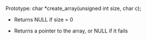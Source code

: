 Prototype: char *create_array(unsigned int size, char c);
		
- Returns NULL if size = 0
		
- Returns a pointer to the array, or NULL if it fails
